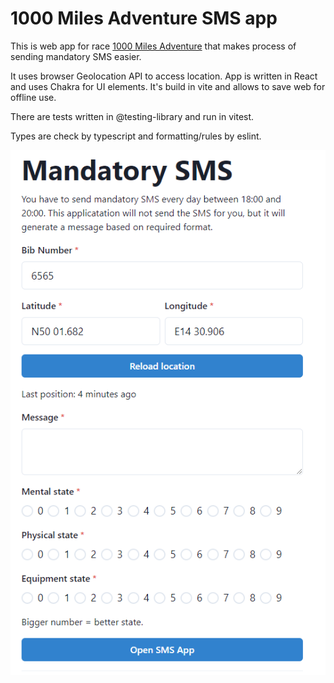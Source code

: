 # 1000 Miles Adventure SMS app

This is web app for race [1000 Miles Adventure](https://www.1000miles.cz/) that makes process of sending mandatory SMS easier.

It uses browser Geolocation API to access location. App is written in React and uses Chakra for UI elements. It's build in vite and allows to save web for offline use.

There are tests written in @testing-library and run in vitest.

Types are check by typescript and formatting/rules by eslint.

![UI of app](example.png)
